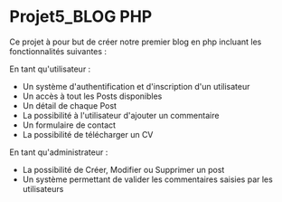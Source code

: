 # Projet5_BLOG PHP

Ce projet à pour but de créer notre premier blog en php incluant les fonctionnalités suivantes :


En tant qu'utilisateur :

 - Un système d'authentification et d'inscription d'un utilisateur
 - Un accès à tout les Posts disponibles
 - Un détail de chaque Post
 - La possibilité à l'utilisateur d'ajouter un commentaire
 - Un formulaire de contact
 - La possibilité de télécharger un CV

En tant qu'administrateur :

 - La possibilité de Créer, Modifier ou Supprimer un post
 - Un système permettant de valider les commentaires saisies par les utilisateurs 
